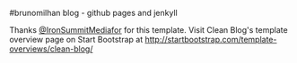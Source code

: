 #brunomilhan blog - github pages and jenkyll

Thanks [@IronSummitMediafor](https://github.com/IronSummitMedia) for this template.
Visit Clean Blog's template overview page on Start Bootstrap at http://startbootstrap.com/template-overviews/clean-blog/